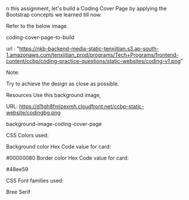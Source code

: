 n this assignment, let's build a Coding Cover Page by applying the Bootstrap concepts we learned till now.



Refer to the below image.



coding-cover-page-to-build

url : "https://nkb-backend-media-static-tenxiitian.s3.ap-south-1.amazonaws.com/tenxiitian_prod/programs/Tech+Programs/frontend-content/ccbp/coding-practice-questions/static-websites/coding-v1.png"



Note:

Try to achieve the design as close as possible.

Resources
Use this background image,



URL: https://d1tgh8fmlzexmh.cloudfront.net/ccbp-static-website/codingbg.png



background-image-coding-cover-page



CSS Colors used:

Background color Hex Code value for card:

#00000080
Border color Hex Code value for card:

#48ee59


CSS Font families used:

Bree Serif


